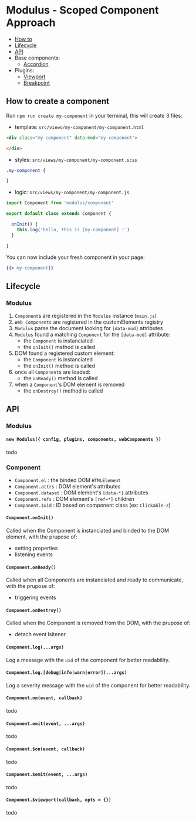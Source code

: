 # Modulus - Scoped Component Approach

- [How to](#how-to-create-a-component)
- [Lifecycle](#lifecycle)
- [API](#api)
- Base components:
  - [Accordion](modulus/components/accordion.md)
- Plugins:
  - [Viewport](modulus/plugins/viewport.md)
  - [Breakpoint](modulus/plugins/breakpoint.md)



## How to create a component

Run `npm run create my-component` in your terminal, this will create 3 files:

- template: `src/views/my-component/my-component.html`
```html
<div class="my-component" data-mod="my-component">

</div>
```

- styles: `src/views/my-component/my-component.scss`
```css
.my-component {

}
```

- logic: `src/views/my-component/my-component.js`
```js
import Component from 'modulus/component'

export default class extends Component {

  onInit() {
    this.log('hello, this is [my-component] !')
  }

}
```

You can now include your fresh component in your page:
```hbs
{{> my-component}}
```


## Lifecycle

### Modulus

1. `Component`s are registered in the `Modulus` instance (`main.js`)
2. `Web Components` are registered in the customElements registry
3. `Modulus` parse the document looking for `[data-mod]` attributes
4. `Modulus` found a matching `Component` for the `[data-mod]` attribute:
    - the `Component` is instanciated
    - the `onInit()` method is called
5. DOM found a registered custom element:
    - the `Component` is instanciated
    - the `onInit()` method is called
6. once all `Component`s are loaded:
    - the `onReady()` method is called
7. when a `Component`'s DOM element is removed
    - the `onDestroy()` method is called


## API

### Modulus

#### `new Modulus({ config, plugins, components, webComponents })`

todo

### Component

- `Component.el` : the binded DOM `HTMLElement`
- `Component.attrs` : DOM element's attributes
- `Component.dataset` : DOM element's `[data-*]` attributes
- `Component.refs` : DOM element's `[ref=*]` children
- `Component.$uid` : ID based on component class (ex: `Clickable-2`)

#### `Component.onInit()`

Called when the Component is instanciated and binded to the DOM element, with the prupose of:
- setting properties
- listening events

#### `Component.onReady()`

Called when all Components are instanciated and ready to communicate, with the prupose of:
- triggering events

#### `Component.onDestroy()`

Called when the Component is removed from the DOM, with the prupose of:
- detach event lsitener

#### `Component.log(...args)`

Log a message with the `uid` of the component for better readability.

#### `Component.log.[debug|info|warn|error](...args)`

Log a severity message with the `uid` of the component for better readability.

#### `Component.on(event, callback)`

todo

#### `Component.emit(event, ...args)`

todo

#### `Component.$on(event, callback)`

todo

#### `Component.$emit(event, ...args)`

todo

#### `Component.$viewport(callback, opts = {})`

todo